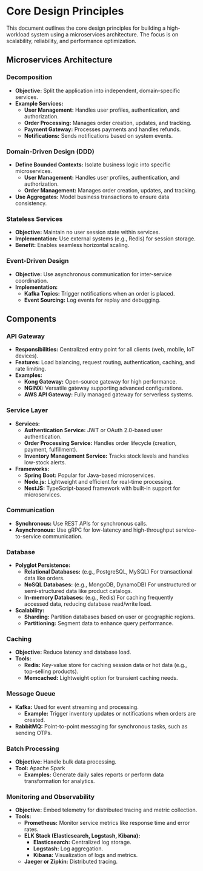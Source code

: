 # Core Design Principles

This document outlines the core design principles for building a high-workload system using a microservices architecture. The focus is on scalability, reliability, and performance optimization.

## Microservices Architecture

### Decomposition

- **Objective:** Split the application into independent, domain-specific services.
- **Example Services:**
  - **User Management:** Handles user profiles, authentication, and authorization.
  - **Order Processing:** Manages order creation, updates, and tracking.
  - **Payment Gateway:** Processes payments and handles refunds.
  - **Notifications:** Sends notifications based on system events.

### Domain-Driven Design (DDD)

- **Define Bounded Contexts:** Isolate business logic into specific microservices.
  - **User Management:** Handles user profiles, authentication, and authorization.
  - **Order Management:** Manages order creation, updates, and tracking.
- **Use Aggregates:** Model business transactions to ensure data consistency.

### Stateless Services

- **Objective:** Maintain no user session state within services.
- **Implementation:** Use external systems (e.g., Redis) for session storage.
- **Benefit:** Enables seamless horizontal scaling.

### Event-Driven Design

- **Objective:** Use asynchronous communication for inter-service coordination.
- **Implementation:**
  - **Kafka Topics:** Trigger notifications when an order is placed.
  - **Event Sourcing:** Log events for replay and debugging.

## Components

### API Gateway

- **Responsibilities:** Centralized entry point for all clients (web, mobile, IoT devices).
- **Features:** Load balancing, request routing, authentication, caching, and rate limiting.
- **Examples:**
  - **Kong Gateway:** Open-source gateway for high performance.
  - **NGINX:** Versatile gateway supporting advanced configurations.
  - **AWS API Gateway:** Fully managed gateway for serverless systems.

### Service Layer

- **Services:**
  - **Authentication Service:** JWT or OAuth 2.0-based user authentication.
  - **Order Processing Service:** Handles order lifecycle (creation, payment, fulfillment).
  - **Inventory Management Service:** Tracks stock levels and handles low-stock alerts.
- **Frameworks:**
  - **Spring Boot:** Popular for Java-based microservices.
  - **Node.js:** Lightweight and efficient for real-time processing.
  - **NestJS:** TypeScript-based framework with built-in support for microservices.

### Communication

- **Synchronous:** Use REST APIs for synchronous calls.
- **Asynchronous:** Use gRPC for low-latency and high-throughput service-to-service communication.

### Database

- **Polyglot Persistence:**
  - **Relational Databases:** (e.g., PostgreSQL, MySQL) For transactional data like orders.
  - **NoSQL Databases:** (e.g., MongoDB, DynamoDB) For unstructured or semi-structured data like product catalogs.
  - **In-memory Databases:** (e.g., Redis) For caching frequently accessed data, reducing database read/write load.
- **Scalability:**
  - **Sharding:** Partition databases based on user or geographic regions.
  - **Partitioning:** Segment data to enhance query performance.

### Caching

- **Objective:** Reduce latency and database load.
- **Tools:**
  - **Redis:** Key-value store for caching session data or hot data (e.g., top-selling products).
  - **Memcached:** Lightweight option for transient caching needs.

### Message Queue

- **Kafka:** Used for event streaming and processing.
  - **Example:** Trigger inventory updates or notifications when orders are created.
- **RabbitMQ:** Point-to-point messaging for synchronous tasks, such as sending OTPs.

### Batch Processing

- **Objective:** Handle bulk data processing.
- **Tool:** Apache Spark
  - **Examples:** Generate daily sales reports or perform data transformation for analytics.

### Monitoring and Observability

- **Objective:** Embed telemetry for distributed tracing and metric collection.
- **Tools:**
  - **Prometheus:** Monitor service metrics like response time and error rates.
  - **ELK Stack (Elasticsearch, Logstash, Kibana):**
    - **Elasticsearch:** Centralized log storage.
    - **Logstash:** Log aggregation.
    - **Kibana:** Visualization of logs and metrics.
  - **Jaeger or Zipkin:** Distributed tracing.